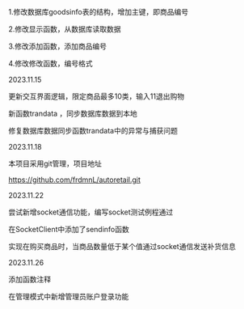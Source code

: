 1.修改数据库goodsinfo表的结构，增加主键，即商品编号

2.修改显示函数，从数据库读取数据

3.修改添加函数，添加商品编号

4.修改修改函数，编号格式



2023.11.15

更新交互界面逻辑，限定商品最多10类，输入11退出购物

新函数trandata ，同步数据库数据到本地

修复数据库数据同步函数trandata中的异常与捕获问题



2023.11.18

本项目采用git管理，项目地址

https://github.com/frdmnL/autoretail.git



2023.11.22

尝试新增socket通信功能，编写socket测试例程通过

在SocketClient中添加了sendinfo函数

实现在购买商品时，当商品数量低于某个值通过socket通信发送补货信息



2023.11.26

添加函数注释

在管理模式中新增管理员账户登录功能
